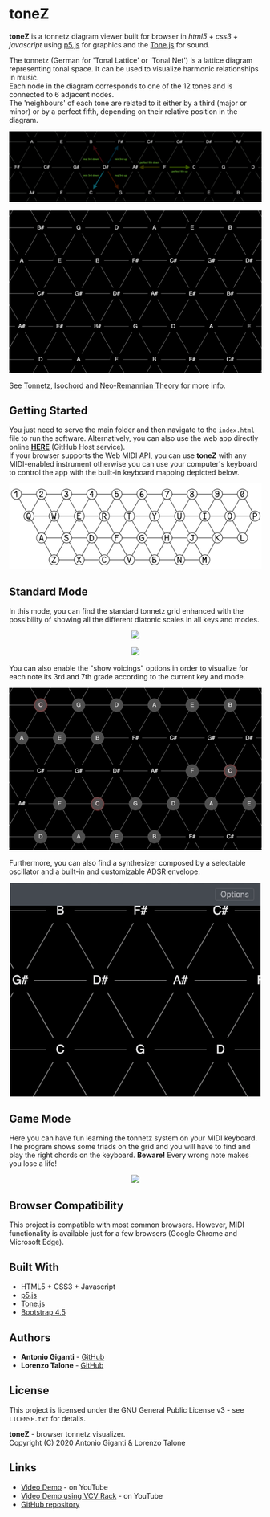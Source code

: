# toneZ

**toneZ** is a tonnetz diagram viewer built for browser in *html5 + css3 + javascript* using [p5.js](https://p5js.org/) for graphics and the [Tone.js](https://tonejs.github.io/) for sound.

The tonnetz (German for 'Tonal Lattice' or 'Tonal Net') is a lattice diagram representing tonal space. It can be used to visualize harmonic relationships in music. \
Each node in the diagram corresponds to one of the 12 tones and is connected to 6 adjacent nodes. \
The 'neighbours' of each tone are related to it either by a third (major or minor) or by a perfect fifth, depending on their relative position in the diagram.

<p align="center"><img src="images/grid_interval_examples.png"></p>

<p align="center"><img src="images/chord.gif"></p>

See [Tonnetz][1], [Isochord][2] and [Neo-Remannian Theory][3] for more info.


## Getting Started

You just need to serve the main folder and then navigate to the ```index.html``` file to run the software.
Alternatively, you can also use the web app directly online **[HERE](https://loretalone.github.io/toneZ/)**  (GitHub Host service).\
If your browser supports the Web MIDI API, you can use **toneZ** with any MIDI-enabled instrument otherwise you can use your computer's keyboard to control the app with the built-in keyboard mapping depicted below.

<p align="center"><img src="images/built_in_keyboard_mapping.png"></p>


## Standard Mode
In this mode, you can find the standard tonnetz grid enhanced with the possibility of showing all the different diatonic scales in all keys and modes.

<p align="center"><img src="images/scale.gif"></p>
<p align="center"><img src="images/mode.gif"></p>

You can also enable the "show voicings" options in order to visualize for each note its 3rd and 7th grade according to the current key and mode.

<p align="center"><img src="images/voicing.gif"></p>

Furthermore, you can also find a synthesizer composed by a selectable oscillator and a built-in and customizable ADSR envelope.

<p align="center"><img src="images/synth.gif"></p>


## Game Mode
Here you can have fun learning the tonnetz system on your MIDI keyboard. The program shows some triads on the grid and you will have to find and play the right chords on the keyboard.
**Beware!** Every wrong note makes you lose a life!

<p align="center"><img src="images/game.gif"></p>


## Browser Compatibility

This project is compatible with most common browsers. However, MIDI functionality is available just for a few browsers (Google Chrome and Microsoft Edge).


## Built With

* HTML5 + CSS3 + Javascript
* [p5.js](https://p5js.org/)
* [Tone.js](https://tonejs.github.io/)
* [Bootstrap 4.5](https://getbootstrap.com/)


## Authors

* **Antonio Giganti** - [GitHub](https://github.com/antonelse)
* **Lorenzo Talone** - [GitHub](https://github.com/LoreTalone)


## License

This project is licensed under the GNU General Public License v3 - see ```LICENSE.txt``` for details.

**toneZ** - browser tonnetz visualizer. \
Copyright (C) 2020  Antonio Giganti & Lorenzo Talone


## Links

* [Video Demo](https://youtu.be/6UYUe8NLkVk) - on YouTube
* [Video Demo using VCV Rack](https://www.youtube.com/watch?v=xCi4-gF1kcQ) - on YouTube
* [GitHub repository](https://github.com/LoreTalone/toneZ)


[1]: https://en.wikipedia.org/wiki/Tonnetz "Wikipedia article about the Tonnetz"
[2]: https://www.researchgate.net/publication/221474662_Isochords_visualizing_structure_in_music "Conference Paper regarding the Tonnetz musical structure visualization"
[3]: https://en.wikipedia.org/wiki/Neo-Riemannian_theory "Wikipedia article about the underlying Tonnetz theory, the Neo-Remannian theory"
